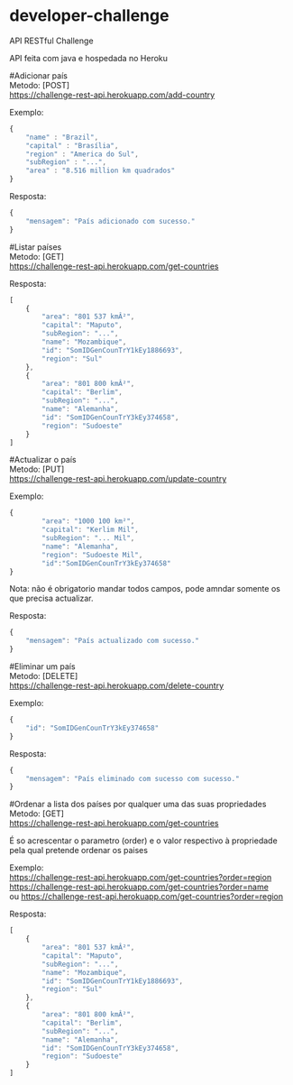 # developer-challenge
API RESTful Challenge

API feita com java e hospedada no Heroku

#Adicionar país<br/>
Metodo: [POST] <br/>
https://challenge-rest-api.herokuapp.com/add-country

Exemplo:
```javascript
{
    "name" : "Brazil",
    "capital" : "Brasília",
    "region" : "America do Sul",
    "subRegion" : "...",
    "area" : "8.516 million km quadrados"
}
```

Resposta: 
```javascript
{
    "mensagem": "País adicionado com sucesso."
}
```

#Listar países<br/>
Metodo: [GET] <br/>
https://challenge-rest-api.herokuapp.com/get-countries

Resposta: 
```javascript
[
    {
        "area": "801 537 kmÂ²",
        "capital": "Maputo",
        "subRegion": "...",
        "name": "Mozambique",
        "id": "SomIDGenCounTrY1kEy1886693",
        "region": "Sul"
    },
    {
        "area": "801 800 kmÂ²",
        "capital": "Berlim",
        "subRegion": "...",
        "name": "Alemanha",
        "id": "SomIDGenCounTrY3kEy374658",
        "region": "Sudoeste"
    }
]
```

#Actualizar o país<br/>
Metodo: [PUT] <br/>
https://challenge-rest-api.herokuapp.com/update-country

Exemplo:
```javascript
{
        "area": "1000 100 km²",
        "capital": "Kerlim Mil",
        "subRegion": "... Mil",
        "name": "Alemanha",
        "region": "Sudoeste Mil",
        "id":"SomIDGenCounTrY3kEy374658"
}
```
Nota: não é obrigatorio mandar todos campos, pode amndar somente os que precisa actualizar.<br/>

Resposta:
```javascript
{
    "mensagem": "País actualizado com sucesso."
}
```

#Eliminar um país<br/>
Metodo: [DELETE] <br/>
https://challenge-rest-api.herokuapp.com/delete-country

Exemplo:
```javascript
{
    "id": "SomIDGenCounTrY3kEy374658"
}
```
Resposta:
```javascript
{
    "mensagem": "País eliminado com sucesso com sucesso."
}
```

#Ordenar a lista dos países por qualquer uma das suas propriedades<br/>
Metodo: [GET] <br/>
https://challenge-rest-api.herokuapp.com/get-countries<br/>

É so acrescentar o parametro (order) e o valor respectivo à propriedade pela qual pretende ordenar os paises<br/>

Exemplo: <br/>
https://challenge-rest-api.herokuapp.com/get-countries?order=region<br/>
https://challenge-rest-api.herokuapp.com/get-countries?order=name<br/>
ou https://challenge-rest-api.herokuapp.com/get-countries?order=region<br/>

Resposta: 
```javascript
[
    {
        "area": "801 537 kmÂ²",
        "capital": "Maputo",
        "subRegion": "...",
        "name": "Mozambique",
        "id": "SomIDGenCounTrY1kEy1886693",
        "region": "Sul"
    },
    {
        "area": "801 800 kmÂ²",
        "capital": "Berlim",
        "subRegion": "...",
        "name": "Alemanha",
        "id": "SomIDGenCounTrY3kEy374658",
        "region": "Sudoeste"
    }
]
```
